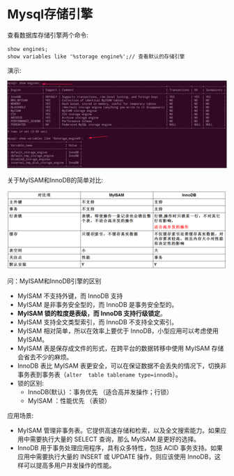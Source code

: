 # Mysql存储引擎

查看数据库存储引擎两个命令:

```mysql
show engines;
show variables like '%storage engine%';// 查看默认的存储引擎
```

演示:

![ad6_查看存储引擎.png](images/ad6_查看存储引擎.png)

关于MyISAM和InnoDB的简单对比:

![ad5_存储引擎对比.png](images/ad5_存储引擎对比.png)

 问：MyISAM和InnoDB引擎的区别

 - MyISAM 不支持外键，而 InnoDB 支持
 - MyISAM 是非事务安全型的，而 InnoDB 是事务安全型的。
 - **MyISAM 锁的粒度是表级，而 InnoDB 支持行级锁定**。
 - MyISAM 支持全文类型索引，而 InnoDB 不支持全文索引。
 - MyISAM 相对简单，所以在效率上要优于 InnoDB，小型应用可以考虑使用 MyISAM。
 - MyISAM 表是保存成文件的形式，在跨平台的数据转移中使用 MyISAM 存储会省去不少的麻烦。
 - InnoDB 表比 MyISAM 表更安全，可以在保证数据不会丢失的情况下，切换非事务表到事务表（`alter  table tablename type=innodb`）。
 - 锁的区别:
   * InnoDB(默认) ：事务优先 （适合高并发操作；行锁）
   * MyISAM ：性能优先  （表锁）

 应用场景:
 * MyISAM 管理非事务表。它提供高速存储和检索，以及全文搜索能力。如果应用中需要执行大量的 SELECT 查询，那么 MyISAM 是更好的选择。
 * InnoDB 用于事务处理应用程序，具有众多特性，包括 ACID 事务支持。如果应用中需要执行大量的 INSERT 或 UPDATE 操作，则应该使用 InnoDB，这样可以提高多用户并发操作的性能。
